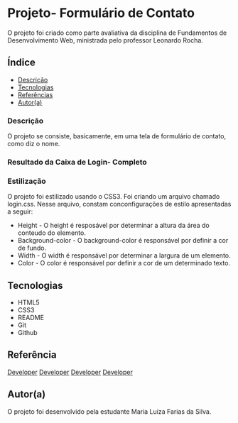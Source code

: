 # Projeto- Formulário de Contato

O projeto foi criado como parte avaliativa da disciplina de Fundamentos de Desenvolvimento Web, ministrada pelo professor Leonardo Rocha.

## Índice

* [Descrição](#descrição)
* [Tecnologias](#tecnologias)
* [Referências](#referência)
* [Autor(a)](#autora)

### Descrição 

O projeto se consiste, basicamente, em uma tela de formulário de contato, como diz o nome.

### Resultado da Caixa de Login- Completo


### Estilização

O projeto foi estilizado usando o CSS3. Foi criando um arquivo chamado login.css. Nesse arquivo, constam conconfigurações de estilo apresentadas a seguir:

* Height - O height é resposável por determinar a altura da área do conteudo do elemento.
* Background-color - O background-color é responsável por definir a cor de fundo.
* Width - O width é responsável por determinar a largura de um elemento.
* Color - O color é responsável por definir a cor de um determinado texto.

## Tecnologias

* HTML5 
* CSS3
* README
* Git
* Github

## Referência

[Developer](https://developer.mozilla.org/en-US/docs/Web/CSS/height)
[Developer](https://developer.mozilla.org/en-US/docs/Web/CSS/background-color)
[Developer](https://developer.mozilla.org/en-US/docs/Web/CSS/width)
[Developer](https://developer.mozilla.org/en-US/docs/Web/CSS/color)

## Autor(a)

O projeto foi desenvolvido pela estudante Maria Luíza Farias da Silva.